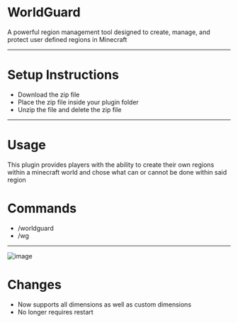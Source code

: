 # WorldGuard
A powerful region management tool designed to create, manage, and protect user defined regions in Minecraft

---
# Setup Instructions
- Download the zip file
- Place the zip file inside your plugin folder
- Unzip the file and delete the zip file

---
# Usage

This plugin provides players with the ability to create their own regions
within a minecraft world and chose what can or cannot be done within said region


# Commands
- /worldguard
- /wg
---
![image](https://github.com/user-attachments/assets/660a5410-e5c1-4939-bfb8-c195caa57485)

# Changes
- Now supports all dimensions as well as custom dimensions
- No longer requires restart
